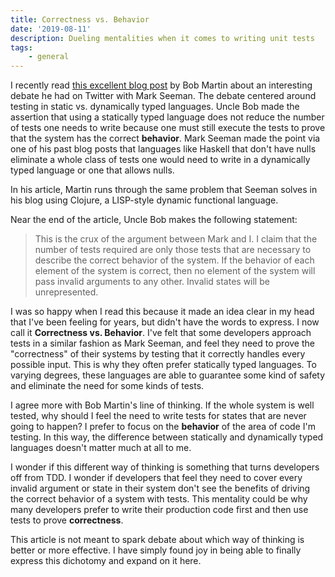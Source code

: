 ```yaml
---
title: Correctness vs. Behavior
date: '2019-08-11'
description: Dueling mentalities when it comes to writing unit tests
tags:
    - general
---
```


I recently read [this excellent blog post](https://blog.cleancoder.com/uncle-bob/2019/06/08/TestsAndTypes.html) by Bob Martin about an interesting
debate he had on Twitter with Mark Seeman. The debate centered around
testing in static vs. dynamically typed languages. Uncle Bob made the assertion
that using a statically typed language does not reduce the number of tests
one needs to write because one must still execute the tests to prove that
the system has the correct **behavior**. Mark Seeman made the point via one of
his past blog posts that languages like Haskell that don't have nulls eliminate a
whole class of tests one would need to write in a dynamically typed language or one that allows nulls.

In his article, Martin runs through the same problem that Seeman solves in his blog using
Clojure, a LISP-style dynamic functional language.

Near the end of the article, Uncle Bob makes the following statement:

> This is the crux of the argument between Mark and I. I claim that the number
> of tests required are only those tests that are necessary to describe the correct
> behavior of the system. If the behavior of each element of the system is correct,
> then no element of the system will pass invalid arguments to any other.
> Invalid states will be unrepresented.

I was so happy when I read this because it made an idea clear in my head that
I've been feeling for years, but didn't have the words to express. I now call it
**Correctness vs. Behavior**. I've felt that some developers approach tests in a
similar fashion as Mark Seeman, and feel they need to prove the "correctness" of
their systems by testing that it correctly handles every possible input.
This is why they often prefer statically typed languages. To varying degrees,
these languages are able to guarantee some kind of safety and eliminate
the need for some kinds of tests.

I agree more with Bob Martin's line of thinking. If the whole system is well tested,
why should I feel the need to write tests for states that are never going to happen?
I prefer to focus on the **behavior** of the area of code I'm testing.
In this way, the difference between statically and dynamically typed languages doesn't matter much
at all to me.

I wonder if this different way of thinking is something that turns developers off from TDD.
I wonder if developers that feel they need to cover every invalid argument or state in
their system don't see the benefits of driving the correct behavior of a system with tests.
This mentality could be why many developers prefer to write their production code first and
then use tests to prove **correctness**.

This article is not meant to spark debate about which way of thinking is better or more effective.
I have simply found joy in being able to finally express this dichotomy and expand on it here.
